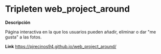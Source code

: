 # Tripleten web_project_around

**Descripción**

Página interactiva en la que los usuarios pueden añadir, eliminar o dar "me gusta" a las fotos.

**Link**
https://pjrecinos94.github.io/web_project_around/
